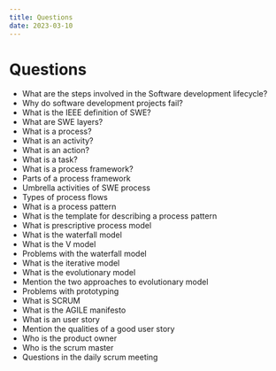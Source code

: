 ```yaml
---
title: Questions
date: 2023-03-10
---
```



# Questions

- What are the steps involved in the Software development lifecycle?
- Why do software development projects fail?
- What is the IEEE definition of SWE?
- What are SWE layers?
- What is a process?
- What is an activity?
- What is an action?
- What is a task?
- What is a process framework?
- Parts of a process framework
- Umbrella activities of SWE process
- Types of process flows
- What is a process pattern
- What is the template for describing a process pattern
- What is prescriptive process model
- What is the waterfall model
- What is the V model
- Problems with the waterfall model
- What is the iterative model
- What is the evolutionary model
- Mention the two approaches to evolutionary model
- Problems with prototyping
- What is SCRUM
- What is the AGILE manifesto
- What is an user story
- Mention the qualities of a good user story
- Who is the product owner
- Who is the scrum master
- Questions in the daily scrum meeting


